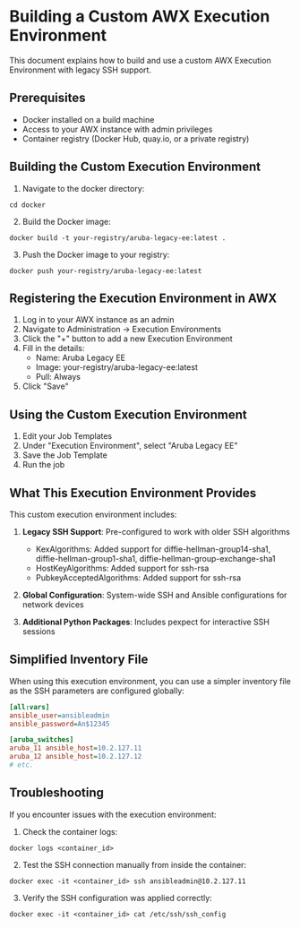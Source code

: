 # Building a Custom AWX Execution Environment

This document explains how to build and use a custom AWX Execution Environment with legacy SSH support.

## Prerequisites

- Docker installed on a build machine
- Access to your AWX instance with admin privileges
- Container registry (Docker Hub, quay.io, or a private registry)

## Building the Custom Execution Environment

1. Navigate to the docker directory:
```
cd docker
```

2. Build the Docker image:
```
docker build -t your-registry/aruba-legacy-ee:latest .
```

3. Push the Docker image to your registry:
```
docker push your-registry/aruba-legacy-ee:latest
```

## Registering the Execution Environment in AWX

1. Log in to your AWX instance as an admin
2. Navigate to Administration → Execution Environments
3. Click the "+" button to add a new Execution Environment
4. Fill in the details:
   - Name: Aruba Legacy EE
   - Image: your-registry/aruba-legacy-ee:latest
   - Pull: Always
5. Click "Save"

## Using the Custom Execution Environment

1. Edit your Job Templates 
2. Under "Execution Environment", select "Aruba Legacy EE"
3. Save the Job Template
4. Run the job

## What This Execution Environment Provides

This custom execution environment includes:

1. **Legacy SSH Support**: Pre-configured to work with older SSH algorithms
   - KexAlgorithms: Added support for diffie-hellman-group14-sha1, diffie-hellman-group1-sha1, diffie-hellman-group-exchange-sha1
   - HostKeyAlgorithms: Added support for ssh-rsa
   - PubkeyAcceptedAlgorithms: Added support for ssh-rsa

2. **Global Configuration**: System-wide SSH and Ansible configurations for network devices

3. **Additional Python Packages**: Includes pexpect for interactive SSH sessions

## Simplified Inventory File

When using this execution environment, you can use a simpler inventory file as the SSH parameters are configured globally:

```ini
[all:vars]
ansible_user=ansibleadmin
ansible_password=An$12345

[aruba_switches]
aruba_11 ansible_host=10.2.127.11
aruba_12 ansible_host=10.2.127.12
# etc.
```

## Troubleshooting

If you encounter issues with the execution environment:

1. Check the container logs:
```
docker logs <container_id>
```

2. Test the SSH connection manually from inside the container:
```
docker exec -it <container_id> ssh ansibleadmin@10.2.127.11
```

3. Verify the SSH configuration was applied correctly:
```
docker exec -it <container_id> cat /etc/ssh/ssh_config
```